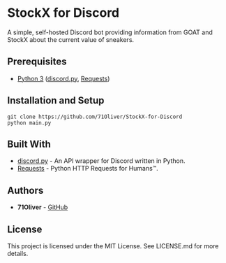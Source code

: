 # StockX for Discord

A simple, self-hosted Discord bot providing information from GOAT and StockX about the current value of sneakers.

## Prerequisites

* [Python 3](https://www.python.org/downloads/) ([discord.py](https://github.com/tartley/colorama), [Requests](https://github.com/requests/requests))

## Installation and Setup

```
git clone https://github.com/71Oliver/StockX-for-Discord
python main.py
```

## Built With

* [discord.py](https://github.com/tartley/colorama) - An API wrapper for Discord written in Python.
* [Requests](https://github.com/requests/requests) - Python HTTP Requests for Humans™.

## Authors

* **71Oliver** - [GitHub](https://github.com/71Oliver)

## License

This project is licensed under the MIT License. See LICENSE.md for more details.
